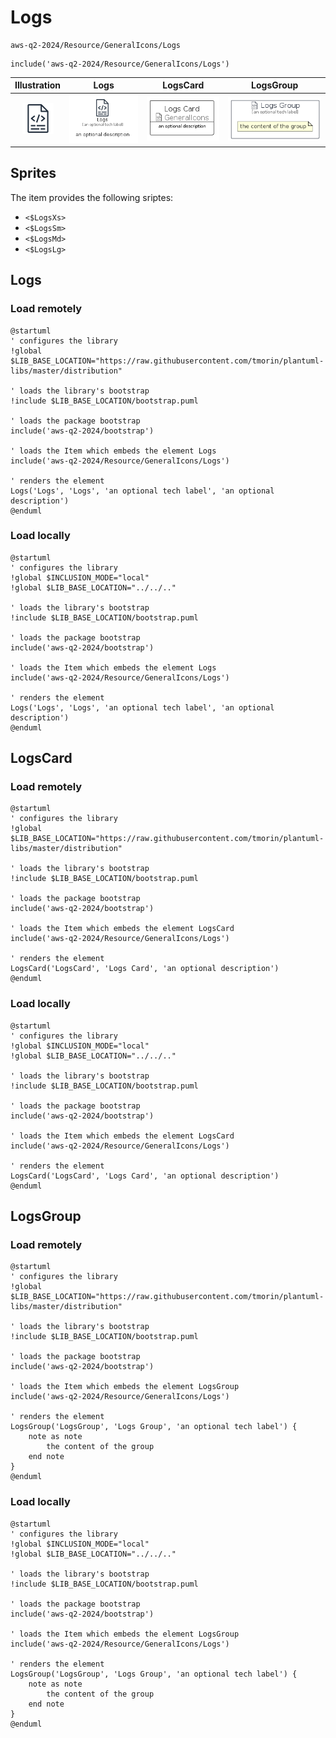 # Logs


```text
aws-q2-2024/Resource/GeneralIcons/Logs
```

```text
include('aws-q2-2024/Resource/GeneralIcons/Logs')
```



| Illustration | Logs | LogsCard | LogsGroup |
| :---: | :---: | :---: | :---: |
| ![illustration for Illustration](../../../aws-q2-2024/Resource/GeneralIcons/Logs.png) | ![illustration for Logs](../../../aws-q2-2024/Resource/GeneralIcons/Logs.Local.png) | ![illustration for LogsCard](../../../aws-q2-2024/Resource/GeneralIcons/LogsCard.Local.png) | ![illustration for LogsGroup](../../../aws-q2-2024/Resource/GeneralIcons/LogsGroup.Local.png) |



## Sprites
The item provides the following sriptes:

- `<$LogsXs>`
- `<$LogsSm>`
- `<$LogsMd>`
- `<$LogsLg>`





## Logs

### Load remotely
```plantuml
@startuml
' configures the library
!global $LIB_BASE_LOCATION="https://raw.githubusercontent.com/tmorin/plantuml-libs/master/distribution"

' loads the library's bootstrap
!include $LIB_BASE_LOCATION/bootstrap.puml

' loads the package bootstrap
include('aws-q2-2024/bootstrap')

' loads the Item which embeds the element Logs
include('aws-q2-2024/Resource/GeneralIcons/Logs')

' renders the element
Logs('Logs', 'Logs', 'an optional tech label', 'an optional description')
@enduml
```

### Load locally
```plantuml
@startuml
' configures the library
!global $INCLUSION_MODE="local"
!global $LIB_BASE_LOCATION="../../.."

' loads the library's bootstrap
!include $LIB_BASE_LOCATION/bootstrap.puml

' loads the package bootstrap
include('aws-q2-2024/bootstrap')

' loads the Item which embeds the element Logs
include('aws-q2-2024/Resource/GeneralIcons/Logs')

' renders the element
Logs('Logs', 'Logs', 'an optional tech label', 'an optional description')
@enduml
```

## LogsCard

### Load remotely
```plantuml
@startuml
' configures the library
!global $LIB_BASE_LOCATION="https://raw.githubusercontent.com/tmorin/plantuml-libs/master/distribution"

' loads the library's bootstrap
!include $LIB_BASE_LOCATION/bootstrap.puml

' loads the package bootstrap
include('aws-q2-2024/bootstrap')

' loads the Item which embeds the element LogsCard
include('aws-q2-2024/Resource/GeneralIcons/Logs')

' renders the element
LogsCard('LogsCard', 'Logs Card', 'an optional description')
@enduml
```

### Load locally
```plantuml
@startuml
' configures the library
!global $INCLUSION_MODE="local"
!global $LIB_BASE_LOCATION="../../.."

' loads the library's bootstrap
!include $LIB_BASE_LOCATION/bootstrap.puml

' loads the package bootstrap
include('aws-q2-2024/bootstrap')

' loads the Item which embeds the element LogsCard
include('aws-q2-2024/Resource/GeneralIcons/Logs')

' renders the element
LogsCard('LogsCard', 'Logs Card', 'an optional description')
@enduml
```

## LogsGroup

### Load remotely
```plantuml
@startuml
' configures the library
!global $LIB_BASE_LOCATION="https://raw.githubusercontent.com/tmorin/plantuml-libs/master/distribution"

' loads the library's bootstrap
!include $LIB_BASE_LOCATION/bootstrap.puml

' loads the package bootstrap
include('aws-q2-2024/bootstrap')

' loads the Item which embeds the element LogsGroup
include('aws-q2-2024/Resource/GeneralIcons/Logs')

' renders the element
LogsGroup('LogsGroup', 'Logs Group', 'an optional tech label') {
    note as note
        the content of the group
    end note
}
@enduml
```

### Load locally
```plantuml
@startuml
' configures the library
!global $INCLUSION_MODE="local"
!global $LIB_BASE_LOCATION="../../.."

' loads the library's bootstrap
!include $LIB_BASE_LOCATION/bootstrap.puml

' loads the package bootstrap
include('aws-q2-2024/bootstrap')

' loads the Item which embeds the element LogsGroup
include('aws-q2-2024/Resource/GeneralIcons/Logs')

' renders the element
LogsGroup('LogsGroup', 'Logs Group', 'an optional tech label') {
    note as note
        the content of the group
    end note
}
@enduml
```

